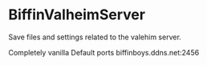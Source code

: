 # BiffinValheimServer
Save files and settings related to the valehim server. 

Completely vanilla
Default ports
biffinboys.ddns.net:2456

